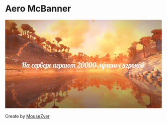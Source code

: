 # Aero McBanner

![](https://raw.githubusercontent.com/MouseZver/McBanner/master/banner.jpg)

Create by [MouseZver](https://php.ru/forum/members/40235)
